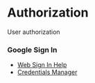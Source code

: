 # Authorization
User authorization

### Google Sign In
* [Web Sign In Help](https://developers.google.com/identity/sign-in/web/)
* [Credentials Manager](https://console.developers.google.com/apis/credentials)

